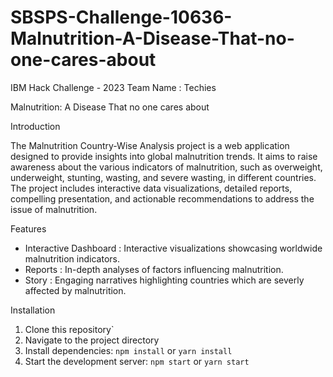 # SBSPS-Challenge-10636-Malnutrition-A-Disease-That-no-one-cares-about

IBM Hack Challenge - 2023
Team Name : Techies

Malnutrition: A Disease That no one cares about

Introduction

The Malnutrition Country-Wise Analysis project is a web application designed to provide insights into global malnutrition trends. It aims to raise awareness about the various indicators of malnutrition, such as overweight, underweight, stunting, wasting, and severe wasting, in different countries. The project includes interactive data visualizations, detailed reports, compelling presentation, and actionable recommendations to address the issue of malnutrition.

Features

- Interactive Dashboard :  Interactive visualizations showcasing worldwide malnutrition indicators.
- Reports : In-depth analyses of factors influencing malnutrition.
- Story : Engaging narratives highlighting countries which are severly affected by malnutrition.

Installation

1. Clone this repository`
2. Navigate to the project directory
3. Install dependencies: `npm install` or `yarn install`
4. Start the development server: `npm start` or `yarn start`
